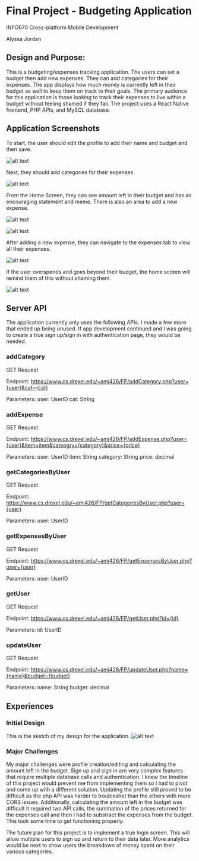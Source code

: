 # Final Project - Budgeting Application 

INFO670 Cross-platform Mobile Development

Alyssa Jordan

## Design and Purpose:
This is a budgeting/expenses tracking application. The users can set a budget then add new expenses. They can add categories for their expenses. The app displays how much money is currently left in their budget as well to keep them on track to their goals. The primary audience for this application is those looking to track their expenses to live within a budget without feeling shamed if they fail. The project uses a React Native frontend, PHP APIs, and MySQL database.

## Application Screenshots

To start, the user should edit the profile to add their name and budget and then save.

![alt text](https://github.com/alyssaaj/INFO670MobileDev/blob/f1b87d48f1b096b1f2b11aef14137ec2277b8c66/FinalProject/screenshots/Profile.png)

Next, they should add categories for their expenses.

![alt text](https://github.com/alyssaaj/INFO670MobileDev/blob/7ed1de04cd56bae9dc64ed3c473e3a335db239f7/FinalProject/screenshots/AddCat.png)

From the Home Screen, they can see amount left in their budget and has an encouraging statement and meme. There is also an area to add a new expense.

![alt text](https://github.com/alyssaaj/INFO670MobileDev/blob/f1b87d48f1b096b1f2b11aef14137ec2277b8c66/FinalProject/screenshots/HomeUB.png)

![alt text](https://github.com/alyssaaj/INFO670MobileDev/blob/f1b87d48f1b096b1f2b11aef14137ec2277b8c66/FinalProject/screenshots/AddExp.png)

After adding a new expense, they can navigate to the expenses tab to view all their expenses.

![alt text](https://github.com/alyssaaj/INFO670MobileDev/blob/f1b87d48f1b096b1f2b11aef14137ec2277b8c66/FinalProject/screenshots/Expenses.png)

If the user overspends and goes beyond their budget, the home screen will remind them of this without shaming them.

![alt text](https://github.com/alyssaaj/INFO670MobileDev/blob/f1b87d48f1b096b1f2b11aef14137ec2277b8c66/FinalProject/screenshots/HomeOB.png)


## Server API 

The application currently only uses the following APIs. I made a few more that ended up being unused. If app development continued and I was going to create a true sign up/sign in with authentication page, they would be needed.

### addCategory
GET Request

Endpoint: https://www.cs.drexel.edu/~amj426/FP/addCategory.php?user={user}&cat={cat}

Parameters:
  user: UserID
  cat: String

### addExpense
GET Request

Endpoint: https://www.cs.drexel.edu/~amj426/FP/addExpense.php?user={user}&item=item&cateogry={category}&price={price}

Parameters:
  user: UserID
  item: String
  category: String
  price: decimal

### getCategoriesByUser
GET Request

Endpoint: https://www.cs.drexel.edu/~amj426/FP/getCategoriesByUser.php?user={user}

Parameters:
  user: UserID

### getExpensesByUser
GET Request

Endpoint: https://www.cs.drexel.edu/~amj426/FP/getExpensesByUser.php?user={user}

Parameters:
  user: UserID

### getUser
GET Request

Endpoint: https://www.cs.drexel.edu/~amj426/FP/getUser.php?id={id}

Parameters:
  id: UserID

### updateUser
GET Request

Endpoint: https://www.cs.drexel.edu/~amj426/FP/updateUser.php?name={name}&budget={budget}

Parameters:
  name: String
  budget: decimal


## Experiences

### Initial Design
This is the sketch of my design for the application.
![alt text](https://github.com/alyssaaj/INFO670MobileDev/blob/569276d99d666107a8397ac0621323c9d9f0a9f5/FinalProject/screenshots/InitialDesign.png)

### Major Challenges
My major challenges were profile creation/editing and calculating the amount left in the budget. Sign up and sign in are very complex features that require multiple database calls and authentication. I knew the timeline of this project would prevent me from implementing them so I had to pivot and come up with a different solution. Updating the profile still proved to be difficult as the php API was harder to troubleshot than the others with more CORS issues. Additionally, calculating the amount left in the budget was difficult it required two API calls, the summation of the prices returned for the expenses call and then I had to substract the expenses from the budget. This took some time to get functioning properly. 

The future plan for this project is to implement a true login screen. This will allow multiple users to sign up and return to their data later. More analytics would be next to show users the breakdown of money spent on their various categories. 
